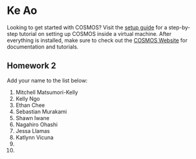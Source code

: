# Ke Ao

Looking to get started with COSMOS? Visit the [setup guide](https://docs.google.com/presentation/d/17fVoL90Pzbo_uxUsWsnXYNY86XOJhrACOJLJ-gq7EoA/edit#slide=id.p)
for a step-by-step tutorial on setting up COSMOS inside a virtual machine. After everything is installed, make sure to check out the
[COSMOS Website](https://hsfl.github.io/cosmos-docs/pages/4-tutorials/concepts/time.html)
for documentation and tutorials.




## Homework 2

Add your name to the list below:

1. Mitchell Matsumori-Kelly
2. Kelly Ngo 
3. Ethan Chee
4. Sebastian Murakami
5. Shawn Iwane
6. Nagahiro Ohashi
7. Jessa Llamas
8. Katlynn Vicuna
9. 
10. 

